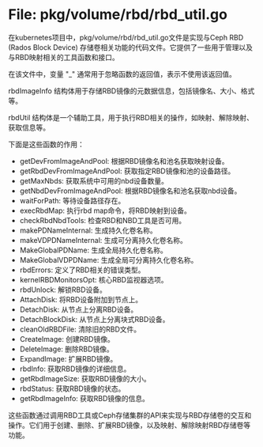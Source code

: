# File: pkg/volume/rbd/rbd_util.go

在kubernetes项目中，pkg/volume/rbd/rbd_util.go文件是实现与Ceph RBD (Rados Block Device) 存储卷相关功能的代码文件。它提供了一些用于管理以及与RBD映射相关的工具函数和接口。

在该文件中，变量 "_" 通常用于忽略函数的返回值，表示不使用该返回值。

rbdImageInfo 结构体用于存储RBD镜像的元数据信息，包括镜像名、大小、格式等。

rbdUtil 结构体是一个辅助工具，用于执行RBD相关的操作，如映射、解除映射、获取信息等。

下面是这些函数的作用：

- getDevFromImageAndPool: 根据RBD镜像名和池名获取映射设备。
- getRbdDevFromImageAndPool: 获取指定RBD镜像和池的设备路径。
- getMaxNbds: 获取系统中可用的nbd设备数量。
- getNbdDevFromImageAndPool: 根据RBD镜像名和池名获取nbd设备。
- waitForPath: 等待设备路径存在。
- execRbdMap: 执行rbd map命令，将RBD映射到设备。
- checkRbdNbdTools: 检查RBD和NBD工具是否可用。
- makePDNameInternal: 生成持久化卷名称。
- makeVDPDNameInternal: 生成可分离持久化卷名称。
- MakeGlobalPDName: 生成全局持久化卷名称。
- MakeGlobalVDPDName: 生成全局可分离持久化卷名称。
- rbdErrors: 定义了RBD相关的错误类型。
- kernelRBDMonitorsOpt: 核心RBD监视器选项。
- rbdUnlock: 解锁RBD设备。
- AttachDisk: 将RBD设备附加到节点上。
- DetachDisk: 从节点上分离RBD设备。
- DetachBlockDisk: 从节点上分离块式RBD设备。
- cleanOldRBDFile: 清除旧的RBD文件。
- CreateImage: 创建RBD镜像。
- DeleteImage: 删除RBD镜像。
- ExpandImage: 扩展RBD镜像。
- rbdInfo: 获取RBD镜像的详细信息。
- getRbdImageSize: 获取RBD镜像的大小。
- rbdStatus: 获取RBD镜像的状态。
- getRbdImageInfo: 获取RBD镜像的信息。

这些函数通过调用RBD工具或Ceph存储集群的API来实现与RBD存储卷的交互和操作。它们用于创建、删除、扩展RBD镜像，以及映射、解除映射RBD存储卷等功能。

